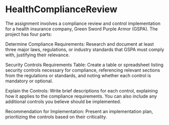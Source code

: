# HealthComplianceReview

The assignment involves a compliance review and control implementation for a health insurance company, Green Sword Purple Armor (GSPA). The project has four parts:

Determine Compliance Requirements: Research and document at least three major laws, regulations, or industry standards that GSPA must comply with, justifying their relevance.

Security Controls Requirements Table: Create a table or spreadsheet listing security controls necessary for compliance, referencing relevant sections from the regulations or standards, and noting whether each control is mandatory or optional.

Explain the Controls: Write brief descriptions for each control, explaining how it applies to the compliance requirements. You can also include any additional controls you believe should be implemented.

Recommendation for Implementation: Present an implementation plan, prioritizing the controls based on their criticality. 
